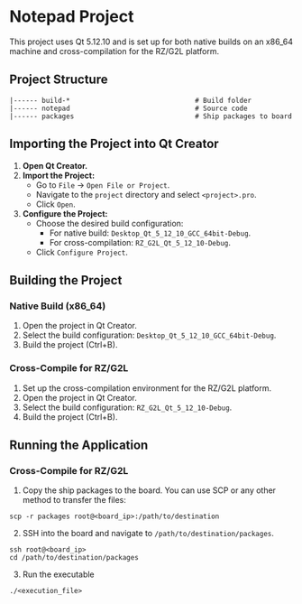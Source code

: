 # Notepad Project

This project uses Qt 5.12.10 and is set up for both native builds on an x86_64 machine and cross-compilation for the RZ/G2L platform.

## Project Structure

```
|------ build-*                               # Build folder
|------ notepad                               # Source code
|------ packages                              # Ship packages to board
```

## Importing the Project into Qt Creator

1. **Open Qt Creator.**
2. **Import the Project:**
   - Go to `File` -> `Open File or Project`.
   - Navigate to the `project` directory and select `<project>.pro`.
   - Click `Open`.
3. **Configure the Project:**
   - Choose the desired build configuration:
     - For native build: `Desktop_Qt_5_12_10_GCC_64bit-Debug`.
     - For cross-compilation: `RZ_G2L_Qt_5_12_10-Debug`.
   - Click `Configure Project`.

## Building the Project

### Native Build (x86_64)

1. Open the project in Qt Creator.
2. Select the build configuration: `Desktop_Qt_5_12_10_GCC_64bit-Debug`.
3. Build the project (Ctrl+B).

### Cross-Compile for RZ/G2L

1. Set up the cross-compilation environment for the RZ/G2L platform.
2. Open the project in Qt Creator.
3. Select the build configuration: `RZ_G2L_Qt_5_12_10-Debug`.
4. Build the project (Ctrl+B).

## Running the Application
### Cross-Compile for RZ/G2L

1. Copy the ship packages to the board. You can use SCP or any other method to transfer the files:

```
scp -r packages root@<board_ip>:/path/to/destination
```
2. SSH into the board and navigate to `/path/to/destination/packages`.
```
ssh root@<board_ip>
cd /path/to/destination/packages
```
3. Run the executable
```
./<execution_file>
```
